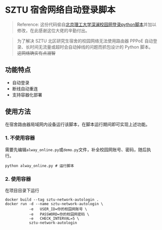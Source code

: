 # SZTU 宿舍网络自动登录脚本

> Reference: 这份代码偷自[北京理工大学深澜校园网登录python脚本](https://github.com/coffeehat/BIT-srun-login-script)并加以修改，在此感谢这位大佬的辛勤付出。

> 为了解决 SZTU 北区研究生宿舍的校园网络无法使用路由器 PPPoE 自动登录、长时间无流量或超时会自动掉线的问题而抓包设计的 Python 脚本。
> ~~这网络确实有点溺智~~

## 功能特点

- 自动登录
- 断线自动重连
- 支持容器化部署

## 使用方法

在宿舍路由器局域网内设备运行该脚本，在脚本运行期间即可实现上述功能。

### 1. 不使用容器

需要先编辑`alway_online.py`或`demo.py`文件，补全校园网账号、密码，随后执行。

```shell
python alway_online.py # 运行脚本
```

### 2. 使用容器

在项目目录下运行

```shell
docker build --tag sztu-network-autologin .
docker run -d --name sztu-network-autologin \
           -e   USER_ID=你的校园网账号 \
           -e   PASSWORD=你的校园网密码 \
           -e   CHECK_INTERVAL=5 \
           sztu-network-autologin
```